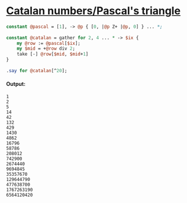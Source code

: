 [1]: http://rosettacode.org/wiki/Catalan_numbers/Pascal's_triangle

# [Catalan numbers/Pascal's triangle][1]

```perl
constant @pascal = [1], -> @p { [0, |@p Z+ |@p, 0] } ... *;
 
constant @catalan = gather for 2, 4 ... * -> $ix {
    my @row := @pascal[$ix];
    my $mid = +@row div 2;
    take [-] @row[$mid, $mid+1]
}
 
.say for @catalan[^20];
```

#### Output:
```
1
2
5
14
42
132
429
1430
4862
16796
58786
208012
742900
2674440
9694845
35357670
129644790
477638700
1767263190
6564120420
```